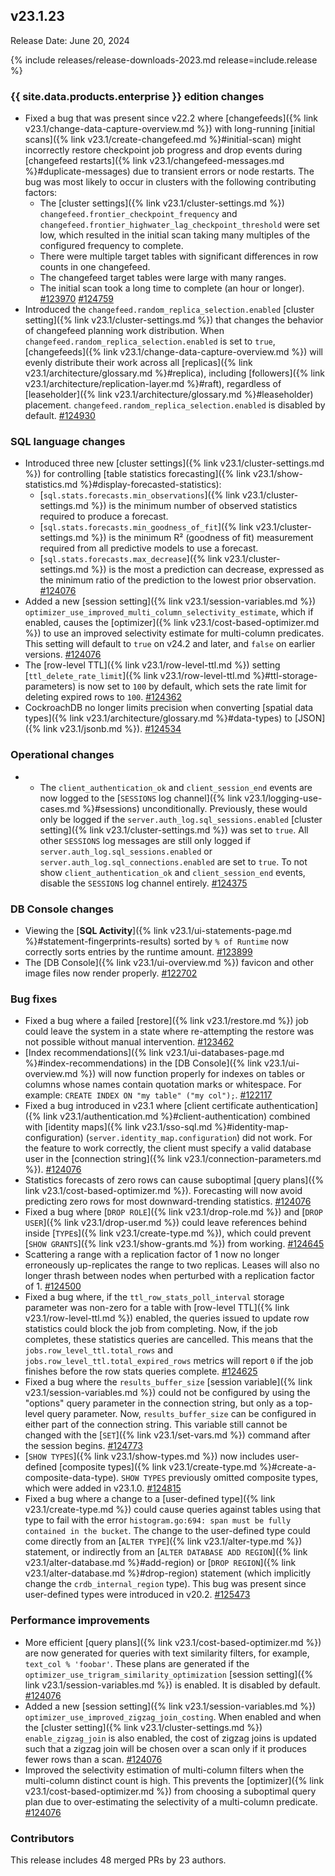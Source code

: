 ## v23.1.23

Release Date: June 20, 2024

{% include releases/release-downloads-2023.md release=include.release %}

<h3 id="v23-1-23-{{-site.data.products.enterprise-}}-edition-changes">{{ site.data.products.enterprise }} edition changes</h3>

- Fixed a bug that was present since v22.2 where [changefeeds]({% link v23.1/change-data-capture-overview.md %}) with long-running [initial scans]({% link v23.1/create-changefeed.md %}#initial-scan) might incorrectly restore checkpoint job progress and drop events during [changefeed restarts]({% link v23.1/changefeed-messages.md %}#duplicate-messages) due to transient errors or node restarts. The bug was most likely to occur in clusters with the following contributing factors:
    - The [cluster settings]({% link v23.1/cluster-settings.md %}) `changefeed.frontier_checkpoint_frequency` and `changefeed.frontier_highwater_lag_checkpoint_threshold` were set low, which resulted in the initial scan taking many multiples of the configured frequency to complete.
    - There were multiple target tables with significant differences in row counts in one changefeed.
    - The changefeed target tables were large with many ranges.
    - The initial scan took a long time to complete (an hour or longer). [#123970][#123970] [#124759][#124759]
- Introduced the `changefeed.random_replica_selection.enabled` [cluster setting]({% link v23.1/cluster-settings.md %}) that changes the behavior of changefeed planning work distribution. When `changefeed.random_replica_selection.enabled` is set to `true`, [changefeeds]({% link v23.1/change-data-capture-overview.md %}) will evenly distribute their work across all [replicas]({% link v23.1/architecture/glossary.md %}#replica), including [followers]({% link v23.1/architecture/replication-layer.md %}#raft), regardless of [leaseholder]({% link v23.1/architecture/glossary.md %}#leaseholder) placement. `changefeed.random_replica_selection.enabled` is disabled by default. [#124930][#124930]

<h3 id="v23-1-23-sql-language-changes">SQL language changes</h3>

- Introduced three new [cluster settings]({% link v23.1/cluster-settings.md %}) for controlling [table statistics forecasting]({% link v23.1/show-statistics.md %}#display-forecasted-statistics):
    - [`sql.stats.forecasts.min_observations`]({% link v23.1/cluster-settings.md %}) is the minimum number of observed statistics required to produce a forecast.
    - [`sql.stats.forecasts.min_goodness_of_fit`]({% link v23.1/cluster-settings.md %}) is the minimum R² (goodness of fit) measurement required from all predictive models to use a forecast.
    - [`sql.stats.forecasts.max_decrease`]({% link v23.1/cluster-settings.md %}) is the most a prediction can decrease, expressed as the minimum ratio of the prediction to the lowest prior observation. [#124076][#124076]
- Added a new [session setting]({% link v23.1/session-variables.md %}) `optimizer_use_improved_multi_column_selectivity_estimate`, which if enabled, causes the [optimizer]({% link v23.1/cost-based-optimizer.md %}) to use an improved selectivity estimate for multi-column predicates. This setting will default to `true` on v24.2 and later, and `false` on earlier versions. [#124076][#124076]
- The [row-level TTL]({% link v23.1/row-level-ttl.md %}) setting [`ttl_delete_rate_limit`]({% link v23.1/row-level-ttl.md %}#ttl-storage-parameters) is now set to `100` by default, which sets the rate limit for deleting expired rows to `100`. [#124362][#124362]
- CockroachDB no longer limits precision when converting [spatial data types]({% link v23.1/architecture/glossary.md %}#data-types) to [JSON]({% link v23.1/jsonb.md %}). [#124534][#124534]

<h3 id="v23-1-23-operational-changes">Operational changes</h3>

- - The `client_authentication_ok` and `client_session_end` events are now logged to the [`SESSIONS` log channel]({% link v23.1/logging-use-cases.md %}#sessions) unconditionally. Previously, these would only be logged if the `server.auth_log.sql_sessions.enabled` [cluster setting]({% link v23.1/cluster-settings.md %}) was set to `true`. All other `SESSIONS` log messages are still only logged if `server.auth_log.sql_sessions.enabled` or `server.auth_log.sql_connections.enabled` are set to `true`. To not show `client_authentication_ok` and `client_session_end` events, disable the `SESSIONS` log channel entirely. [#124375][#124375]

<h3 id="v23-1-23-db-console-changes">DB Console changes</h3>

- Viewing the [**SQL Activity**]({% link v23.1/ui-statements-page.md %}#statement-fingerprints-results) sorted by `% of Runtime` now correctly sorts entries by the runtime amount. [#123899][#123899]
- The [DB Console]({% link v23.1/ui-overview.md %}) favicon and other image files now render properly. [#122702][#122702]

<h3 id="v23-1-23-bug-fixes">Bug fixes</h3>

- Fixed a bug where a failed [restore]({% link v23.1/restore.md %}) job could leave the system in a state where re-attempting the restore was not possible without manual intervention. [#123462][#123462]
- [Index recommendations]({% link v23.1/ui-databases-page.md %}#index-recommendations) in the [DB Console]({% link v23.1/ui-overview.md %}) will now function properly for indexes on tables or columns whose names contain quotation marks or whitespace. For example: `CREATE INDEX ON "my table" ("my col");`. [#122117][#122117]
- Fixed a bug introduced in v23.1 where [client certificate authentication]({% link v23.1/authentication.md %}#client-authentication) combined with [identity maps]({% link v23.1/sso-sql.md %}#identity-map-configuration) (`server.identity_map.configuration`) did not work. For the feature to work correctly, the client must specify a valid database user in the [connection string]({% link v23.1/connection-parameters.md %}). [#124076][#124076]
- Statistics forecasts of zero rows can cause suboptimal [query plans]({% link v23.1/cost-based-optimizer.md %}). Forecasting will now avoid predicting zero rows for most downward-trending statistics. [#124076][#124076]
- Fixed a bug where [`DROP ROLE`]({% link v23.1/drop-role.md %}) and [`DROP USER`]({% link v23.1/drop-user.md %}) could leave references behind inside [`TYPE`s]({% link v23.1/create-type.md %}), which could prevent [`SHOW GRANTS`]({% link v23.1/show-grants.md %}) from working. [#124645][#124645]
- Scattering a range with a replication factor of 1 now no longer erroneously up-replicates the range to two replicas. Leases will also no longer thrash between nodes when perturbed with a replication factor of 1. [#124500][#124500]
- Fixed a bug where, if the `ttl_row_stats_poll_interval` storage parameter was non-zero for a table with [row-level TTL]({% link v23.1/row-level-ttl.md %}) enabled, the queries issued to update row statistics could block the job from completing. Now, if the job completes, these statistics queries are cancelled. This means that the `jobs.row_level_ttl.total_rows` and `jobs.row_level_ttl.total_expired_rows` metrics will report `0` if the job finishes before the row stats queries complete. [#124625][#124625]
- Fixed a bug where the `results_buffer_size` [session variable]({% link v23.1/session-variables.md %}) could not be configured by using the "options" query parameter in the connection string, but only as a top-level query parameter. Now, `results_buffer_size` can be configured in either part of the connection string. This variable still cannot be changed with the [`SET`]({% link v23.1/set-vars.md %}) command after the session begins. [#124773][#124773]
- [`SHOW TYPES`]({% link v23.1/show-types.md %}) now includes user-defined [composite types]({% link v23.1/create-type.md %}#create-a-composite-data-type). `SHOW TYPES` previously omitted composite types, which were added in v23.1.0. [#124815][#124815]
- Fixed a bug where a change to a [user-defined type]({% link v23.1/create-type.md %}) could cause queries against tables using that type to fail with the error `histogram.go:694: span must be fully contained in the bucket`. The change to the user-defined type could come directly from an [`ALTER TYPE`]({% link v23.1/alter-type.md %}) statement, or indirectly from an [`ALTER DATABASE ADD REGION`]({% link v23.1/alter-database.md %}#add-region) or [`DROP REGION`]({% link v23.1/alter-database.md %}#drop-region) statement (which implicitly change the `crdb_internal_region` type). This bug was present since user-defined types were introduced in v20.2. [#125473][#125473]

<h3 id="v23-1-23-performance-improvements">Performance improvements</h3>

- More efficient [query plans]({% link v23.1/cost-based-optimizer.md %}) are now generated for queries with text similarity filters, for example, `text_col % 'foobar'`. These plans are generated if the `optimizer_use_trigram_similarity_optimization` [session setting]({% link v23.1/session-variables.md %}) is enabled. It is disabled by default. [#124076][#124076]
- Added a new [session setting]({% link v23.1/session-variables.md %}) `optimizer_use_improved_zigzag_join_costing`. When enabled and when the [cluster setting]({% link v23.1/cluster-settings.md %}) `enable_zigzag_join` is also enabled, the cost of zigzag joins is updated such that a zigzag join will be chosen over a scan only if it produces fewer rows than a scan. [#124076][#124076]
- Improved the selectivity estimation of multi-column filters when the multi-column distinct count is high. This prevents the [optimizer]({% link v23.1/cost-based-optimizer.md %}) from choosing a suboptimal query plan due to over-estimating the selectivity of a multi-column predicate. [#124076][#124076]

<div class="release-note-contributors" markdown="1">

<h3 id="v23-1-23-contributors">Contributors</h3>

This release includes 48 merged PRs by 23 authors.

</div>

[#122117]: https://github.com/cockroachdb/cockroach/pull/122117
[#122702]: https://github.com/cockroachdb/cockroach/pull/122702
[#123462]: https://github.com/cockroachdb/cockroach/pull/123462
[#123899]: https://github.com/cockroachdb/cockroach/pull/123899
[#123970]: https://github.com/cockroachdb/cockroach/pull/123970
[#124076]: https://github.com/cockroachdb/cockroach/pull/124076
[#124296]: https://github.com/cockroachdb/cockroach/pull/124296
[#124362]: https://github.com/cockroachdb/cockroach/pull/124362
[#124375]: https://github.com/cockroachdb/cockroach/pull/124375
[#124500]: https://github.com/cockroachdb/cockroach/pull/124500
[#124534]: https://github.com/cockroachdb/cockroach/pull/124534
[#124625]: https://github.com/cockroachdb/cockroach/pull/124625
[#124645]: https://github.com/cockroachdb/cockroach/pull/124645
[#124759]: https://github.com/cockroachdb/cockroach/pull/124759
[#124773]: https://github.com/cockroachdb/cockroach/pull/124773
[#124815]: https://github.com/cockroachdb/cockroach/pull/124815
[#124930]: https://github.com/cockroachdb/cockroach/pull/124930
[#125473]: https://github.com/cockroachdb/cockroach/pull/125473
[268fbf5b4]: https://github.com/cockroachdb/cockroach/commit/268fbf5b4
